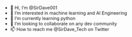 - 👋 Hi, I’m @SirDave001
- 👀 I’m interested in machine learning and AI Engineering 
- 🌱 I’m currently learning python
- 💞️ I’m looking to collaborate on any dev community 
- 📫 How to reach me @SirDave_Tech on Twitter 

<!---
SirDave001/SirDave001 is a ✨ special ✨ repository because its `README.md` (this file) appears on your GitHub profile.
You can click the Preview link to take a look at your changes.
--->
